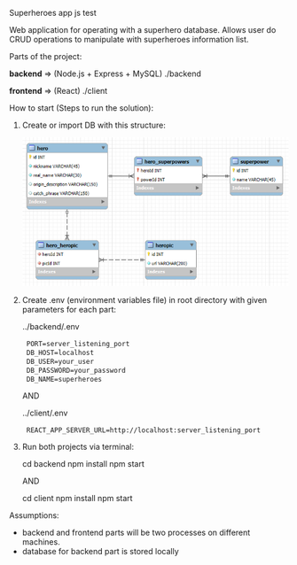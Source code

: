 Superheroes app js test

Web application for operating with a superhero database.
Allows user do CRUD operations to manipulate with superheroes information list.

Parts of the project:

**backend** => (Node.js + Express + MySQL) ./backend

**frontend** => (React) ./client

How to start (Steps to run the solution):

1. Create or import DB with this structure:

    ![ERD database schema](./docs/db_erd.png)

2. Create .env (environment variables file) in root directory with given parameters for each part: 
 
    ../backend/.env

        PORT=server_listening_port
        DB_HOST=localhost
        DB_USER=your_user
        DB_PASSWORD=your_password
        DB_NAME=superheroes

    AND 

    ../client/.env

        REACT_APP_SERVER_URL=http://localhost:server_listening_port

3. Run both projects via terminal:

    cd backend
    npm install
    npm start

    AND

    cd client
    npm install
    npm start

Assumptions:

- backend and frontend parts will be two processes on different machines.
- database for backend part is stored locally





